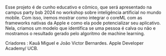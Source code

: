 Esse projeto é de cunho educativo e cômico, que será apresentado na campus party bsb 2024 no workshop sobre inteligência artificial no mundo mobile. 
Com isso, iremos mostrar como integrar o coreML com as frameworks nativas da Apple e como ela pode potencializar seu aplicativo.
Nela, criamos um modelo que identifica se uma pessoa é calva ou não e mostramos o resultado gerado pelo algoritmo de machine learning.

Criadores : Kauã Miguel e João Victor Bernardes.
Apple Developer Academy/ UCB.
